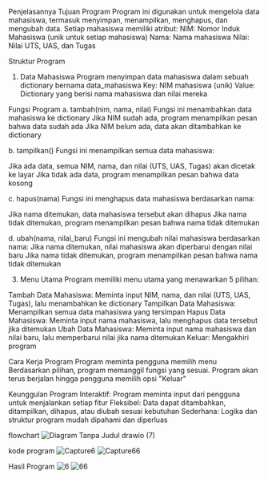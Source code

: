 Penjelasannya
Tujuan Program
Program ini digunakan untuk mengelola data mahasiswa, termasuk menyimpan, menampilkan, menghapus, dan mengubah data. Setiap mahasiswa memiliki atribut:
NIM: Nomor Induk Mahasiswa (unik untuk setiap mahasiswa)
Nama: Nama mahasiswa
Nilai: Nilai UTS, UAS, dan Tugas

Struktur Program
1. Data Mahasiswa
Program menyimpan data mahasiswa dalam sebuah dictionary bernama data_mahasiswa
Key: NIM mahasiswa (unik)
Value: Dictionary yang berisi nama mahasiswa dan nilai mereka

Fungsi Program
a. tambah(nim, nama, nilai)
Fungsi ini menambahkan data mahasiswa ke dictionary
Jika NIM sudah ada, program menampilkan pesan bahwa data sudah ada
Jika NIM belum ada, data akan ditambahkan ke dictionary

b. tampilkan()
Fungsi ini menampilkan semua data mahasiswa:

Jika ada data, semua NIM, nama, dan nilai (UTS, UAS, Tugas) akan dicetak ke layar
Jika tidak ada data, program menampilkan pesan bahwa data kosong

c. hapus(nama)
Fungsi ini menghapus data mahasiswa berdasarkan nama:

Jika nama ditemukan, data mahasiswa tersebut akan dihapus
Jika nama tidak ditemukan, program menampilkan pesan bahwa nama tidak ditemukan

d. ubah(nama, nilai_baru)
Fungsi ini mengubah nilai mahasiswa berdasarkan nama:
Jika nama ditemukan, nilai mahasiswa akan diperbarui dengan nilai baru
Jika nama tidak ditemukan, program menampilkan pesan bahwa nama tidak ditemukan

3. Menu Utama
Program memiliki menu utama yang menawarkan 5 pilihan:

Tambah Data Mahasiswa: Meminta input NIM, nama, dan nilai (UTS, UAS, Tugas), lalu menambahkan ke dictionary
Tampilkan Data Mahasiswa: Menampilkan semua data mahasiswa yang tersimpan
Hapus Data Mahasiswa: Meminta input nama mahasiswa, lalu menghapus data tersebut jika ditemukan
Ubah Data Mahasiswa: Meminta input nama mahasiswa dan nilai baru, lalu memperbarui nilai jika nama ditemukan
Keluar: Mengakhiri program

Cara Kerja Program
Program meminta pengguna memilih menu
Berdasarkan pilihan, program memanggil fungsi yang sesuai.
Program akan terus berjalan hingga pengguna memilih opsi "Keluar"

Keunggulan Program
Interaktif: Program meminta input dari pengguna untuk menjalankan setiap fitur
Fleksibel: Data dapat ditambahkan, ditampilkan, dihapus, atau diubah sesuai kebutuhan
Sederhana: Logika dan struktur program mudah dipahami dan diperluas

flowchart
![Diagram Tanpa Judul drawio (7)](https://github.com/user-attachments/assets/a93cdaa9-4dae-4c46-8b5d-68f1336b1bfb)

kode program
![Capture6](https://github.com/user-attachments/assets/a7712eec-ddd3-4c1e-b870-3bc53f55b529)
![Capture66](https://github.com/user-attachments/assets/5adce076-6458-4085-950c-b7b2839d1fe3)

Hasil Program
![6](https://github.com/user-attachments/assets/49fad65d-8057-4062-9f7c-182e3431207b)
![66](https://github.com/user-attachments/assets/e8a6f774-8d6e-4eb9-b247-ae5561cf2206)
